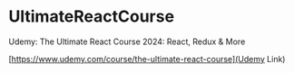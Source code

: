 # UltimateReactCourse
Udemy: The Ultimate React Course 2024: React, Redux &amp; More

[https://www.udemy.com/course/the-ultimate-react-course](Udemy Link)
